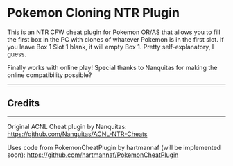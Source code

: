 Pokemon Cloning NTR Plugin
==============

This is an NTR CFW cheat plugin for Pokemon OR/AS that allows you to fill the first box in the PC with clones of whatever Pokemon is in the first slot.  If you leave Box 1 Slot 1 blank, it will empty Box 1.  Pretty self-explanatory, I guess.

Finally works with online play!  Special thanks to Nanquitas for making the online compatibility possible?

-------

## Credits ##

-------

Original ACNL Cheat plugin by Nanquitas:  https://github.com/Nanquitas/ACNL-NTR-Cheats

Uses code from PokemonCheatPlugin by hartmannaf (will be implemented soon):  https://github.com/hartmannaf/PokemonCheatPlugin
